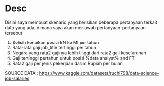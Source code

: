 # Desc

Disini saya membuat skenario yang berisikan beberapa pertanyaan terkait data yang ada, dimana saya akan menjawab pertanyaan-pertanyaan tersebut

1. Selisih kenaikan posisi EN ke MI per tahun
2. Rata-rata gaji job_title tertinggi per tahun
3. Negara yang rata2 gajinya lebih tinggi dari rata2 gaji keseluruhan
4. Gaji tertinggi pertahun untuk posisi %data analyst% and FT
5. Rata2 gaji per jenis pekerjaan dalam Rupiah per bulan

SOURCE DATA : https://www.kaggle.com/datasets/ruchi798/data-science-job-salaries
